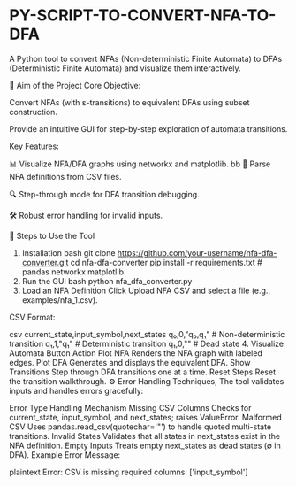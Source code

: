 # PY-SCRIPT-TO-CONVERT-NFA-TO-DFA
A Python tool to convert NFAs (Non-deterministic Finite Automata) to DFAs (Deterministic Finite Automata) and visualize them interactively.

📌 Aim of the Project
Core Objective:

Convert NFAs (with ε-transitions) to equivalent DFAs using subset construction.

Provide an intuitive GUI for step-by-step exploration of automata transitions.

Key Features:

📊 Visualize NFA/DFA graphs using networkx and matplotlib.
bb
📂 Parse NFA definitions from CSV files.

🔍 Step-through mode for DFA transition debugging.

🛠️ Robust error handling for invalid inputs.

🚀 Steps to Use the Tool
1. Installation
bash
git clone https://github.com/your-username/nfa-dfa-converter.git
cd nfa-dfa-converter
pip install -r requirements.txt  # pandas networkx matplotlib
2. Run the GUI
bash
python nfa_dfa_converter.py
3. Load an NFA Definition
Click Upload NFA CSV and select a file (e.g., examples/nfa_1.csv).

CSV Format:

csv
current_state,input_symbol,next_states
q₀,0,"q₀,q₁"  # Non-deterministic transition
q₁,1,"q₁"     # Deterministic transition
q₁,0,""       # Dead state
4. Visualize Automata
Button	Action
Plot NFA	Renders the NFA graph with labeled edges.
Plot DFA	Generates and displays the equivalent DFA.
Show Transitions	Step through DFA transitions one at a time.
Reset Steps	Reset the transition walkthrough.
⚙️ Error Handling Techniques,
The tool validates inputs and handles errors gracefully:

Error Type	Handling Mechanism
Missing CSV Columns	Checks for current_state, input_symbol, and next_states; raises ValueError.
Malformed CSV	Uses pandas.read_csv(quotechar='"') to handle quoted multi-state transitions.
Invalid States	Validates that all states in next_states exist in the NFA definition.
Empty Inputs	Treats empty next_states as dead states (∅ in DFA).
Example Error Message:

plaintext
Error: CSV is missing required columns: ['input_symbol']
